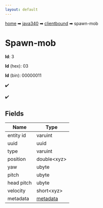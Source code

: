 ```yaml
---
layout: default
---
```


[home](/) ➡ [java340](/protocol/java340) ➡ [clientbound](/protocol/java340/clientbound) ➡ spawn-mob

# Spawn-mob

**Id**: 3

**Id** (hex): 03

**Id** (bin): 00000011

✔️

✔️

## Fields

Name | Type
---|---
entity id | varuint
uuid | uuid
type | varuint
position | double&lt;xyz&gt;
yaw | ubyte
pitch | ubyte
head pitch | ubyte
velocity | short&lt;xyz&gt;
metadata | [metadata](/protocol/java340/metadata)

